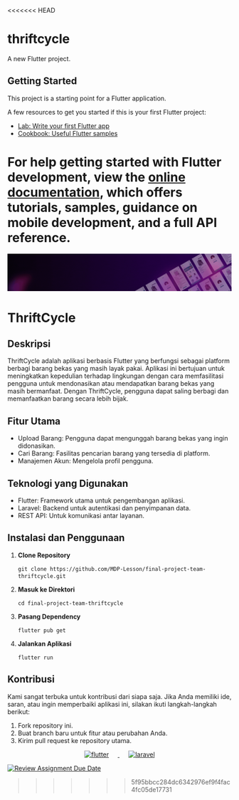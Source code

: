 <<<<<<< HEAD
# thriftcycle

A new Flutter project.

## Getting Started

This project is a starting point for a Flutter application.

A few resources to get you started if this is your first Flutter project:

- [Lab: Write your first Flutter app](https://docs.flutter.dev/get-started/codelab)
- [Cookbook: Useful Flutter samples](https://docs.flutter.dev/cookbook)

For help getting started with Flutter development, view the
[online documentation](https://docs.flutter.dev/), which offers tutorials,
samples, guidance on mobile development, and a full API reference.
=======
![logo](https://github.com/wahyudialfrqn/wahyudialfrqn/blob/main/bannerThriftCycle.gif)
<div>
  <h1>ThriftCycle</h1>
  <h2>Deskripsi</h2>
  <p>
    ThriftCycle adalah aplikasi berbasis Flutter yang berfungsi sebagai platform berbagi barang bekas yang masih layak pakai. 
    Aplikasi ini bertujuan untuk meningkatkan kepedulian terhadap lingkungan dengan cara memfasilitasi pengguna untuk mendonasikan 
    atau mendapatkan barang bekas yang masih bermanfaat. Dengan ThriftCycle, pengguna dapat saling berbagi dan memanfaatkan barang secara lebih bijak.
  </p>
  
  <h2>Fitur Utama</h2>
  <ul>
    <li>Upload Barang: Pengguna dapat mengunggah barang bekas yang ingin didonasikan.</li>
    <li>Cari Barang: Fasilitas pencarian barang yang tersedia di platform.</li>
    <li>Manajemen Akun: Mengelola profil pengguna.</li>
  </ul>
  
  <h2>Teknologi yang Digunakan</h2>
  <ul>
    <li>Flutter: Framework utama untuk pengembangan aplikasi.</li>
    <li>Laravel: Backend untuk autentikasi dan penyimpanan data.</li>
    <li>REST API: Untuk komunikasi antar layanan.</li>
  </ul>
  
  <h2>Instalasi dan Penggunaan</h2>
  <ol>
    <li><strong>Clone Repository</strong>
      <pre><code>git clone https://github.com/MDP-Lesson/final-project-team-thriftcycle.git</code></pre>
    </li>
    <li><strong>Masuk ke Direktori</strong>
      <pre><code>cd final-project-team-thriftcycle</code></pre>
    </li>
    <li><strong>Pasang Dependency</strong>
      <pre><code>flutter pub get</code></pre>
    </li>
    <li><strong>Jalankan Aplikasi</strong>
      <pre><code>flutter run</code></pre>
    </li>
  </ol>
  
  <h2>Kontribusi</h2>
  <p>
    Kami sangat terbuka untuk kontribusi dari siapa saja. Jika Anda memiliki ide, saran, atau ingin memperbaiki aplikasi ini, 
    silakan ikuti langkah-langkah berikut:
  </p>
  <ol>
    <li>Fork repository ini.</li>
    <li>Buat branch baru untuk fitur atau perubahan Anda.</li>
    <li>Kirim pull request ke repository utama.</li>
  </ol>
</div>
<p align="center">
  <a href="https://flutter.dev" target="_blank" rel="noreferrer">
    <img src="https://www.vectorlogo.zone/logos/flutterio/flutterio-icon.svg" alt="flutter" width="40" height="40" style="margin-right: 20px;"/>
  </a>
  <a href="https://laravel.com" target="_blank" rel="noreferrer">
    <img src="https://logospng.org/download/laravel/logo-laravel-icon-1024.png" alt="laravel" width="40" height="40" style="margin-left: 20px;"/>
  </a>
</p>

[![Review Assignment Due Date](https://classroom.github.com/assets/deadline-readme-button-22041afd0340ce965d47ae6ef1cefeee28c7c493a6346c4f15d667ab976d596c.svg)](https://classroom.github.com/a/TJito43n)
>>>>>>> 5f95bbcc284dc6342976ef9f4fac4fc05de17731
